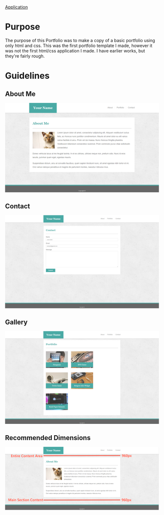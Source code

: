 [Application](https://cragady.github.io/)

# Purpose

The purpose of this Portfolio was to make a copy of a basic portfolio using only html and css. This was the first portfolio template I made, however it was not the first html/css application I made. I have earlier works, but they're fairly rough.

# Guidelines

## About Me

<img src="assets/images/portfolio-about-me.png">

## Contact

<img src="assets/images/portfolio-contact.png">

## Gallery 

<img src="assets/images/portfolio-gallery.png">

## Recommended Dimensions

<img src="assets/images/Recommended-Dimensions.png">